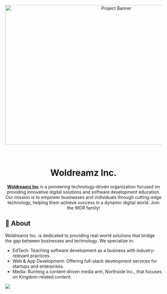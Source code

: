 <div align="center">
  <br />
    <a href="https://woldreamz.github.io/Woldreamz-inc/" target="_blank">
      <img src="https://i.postimg.cc/fTYkh5vx/woldreamz-inc-high-resolution-logo-black.png" height='450' width='700' alt="Project Banner">
    </a>
</div>  
  <br />

  <br />
  


<h1 align="center">Woldreamz Inc.</h1>

<div align="center">
    <a href="https://www.youtube.com/@javascriptmastery/videos" target="_blank"><b>Woldreamz Inc</b></a> is a pioneering technology-driven organization focused on providing innovative digital solutions and software development education. Our mission is to empower businesses and individuals through cutting-edge technology, helping them achieve success in a dynamic digital world. Join the WDR family!
</div>


## <a name="introduction">🤖 About</a>

Woldreamz Inc. is dedicated to providing real-world solutions that bridge the gap between businesses and technology. We specialize in:<br />
- EdTech: Teaching software development as a business with industry-relevant practices.<br />
- Web & App Development: Offering full-stack development services for startups and enterprises.<br />
- Media: Running a content-driven media arm, Northside Inc., that focuses on Kingdom-related content.<br />


<a href="https://discord.gg/kUBNxbQK" target="_blank"><img src="https://github.com/sujatagunale/EasyRead/assets/151519281/618f4872-1e10-42da-8213-1d69e486d02e" /></a>



